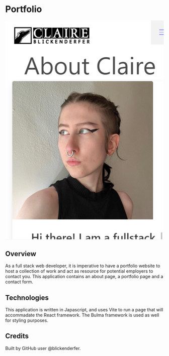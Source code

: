 # Portfolio

![screenshot](./src/assets/images/portss.PNG)

## Overview

As a full stack web developer, it is imperative to have a portfolio website to host a collection of work and act as resource for potential employers to contact you. This application contains an about page, a portfolio page and a contact form. 

## Technologies

This application is written in Japascript, and uses Vite to run a page that will accommadate the React framework. The Bulma framework is used as well for styling purposes. 

## Credits

Built by GitHub user @blickenderfer.